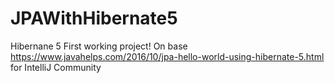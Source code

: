 # JPAWithHibernate5
Hibernane 5 First working project!
On base https://www.javahelps.com/2016/10/jpa-hello-world-using-hibernate-5.html
for IntelliJ Community



